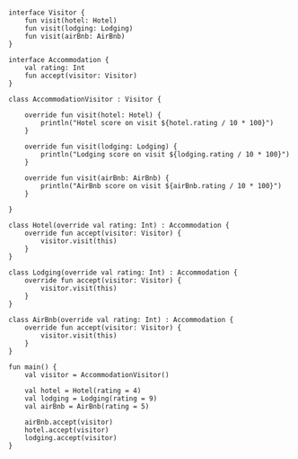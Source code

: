 <pre>
<code>
<span class="keyword">interface</span> Visitor {
    <span class="keyword">fun</span> visit(hotel: <span class="types">Hotel</span>)
    <span class="keyword">fun</span> visit(lodging: <span class="types">Lodging</span>)
    <span class="keyword">fun</span> visit(airBnb: <span class="types">AirBnb</span>)
}

<span class="keyword">interface</span> Accommodation {
    <span class="keyword">val</span> rating: <span class="types">Int</span>
    <span class="keyword">fun</span> accept(visitor: <span class="types">Visitor</span>)
}

<span class="keyword">class</span> AccommodationVisitor : Visitor {

    <span class="keyword">override fun</span> visit(hotel: <span class="types">Hotel</span>) {
        <span class="stdlib">println</span>(<span class="string">"Hotel score on visit <span class="string-template">${hotel.rating / 10 * 100}</span>"</span>)
    }

    <span class="keyword">override fun</span> visit(lodging: <span class="types">Lodging</span>) {
        <span class="stdlib">println</span>(<span class="string">"Lodging score on visit <span class="string-template">${lodging.rating / 10 * 100}</span>"</span>)
    }

    <span class="keyword">override fun</span> visit(airBnb: <span class="types">AirBnb</span>) {
        <span class="stdlib">println</span>(<span class="string">"AirBnb score on visit <span class="string-template">${airBnb.rating / 10 * 100}</span>"</span>)
    }

}

<span class="keyword">class</span> Hotel(<span class="keyword">override val</span> rating: <span class="types">Int</span>) : Accommodation {
    <span class="keyword">override fun</span> accept(visitor: <span class="types">Visitor</span>) {
        visitor.visit(<span class="keyword">this</span>)
    }
}

<span class="keyword">class</span> Lodging(<span class="keyword">override val</span> rating: <span class="types">Int</span>) : Accommodation {
    <span class="keyword">override fun</span> accept(visitor: <span class="types">Visitor</span>) {
        visitor.visit(<span class="keyword">this</span>)
    }
}

<span class="keyword">class</span> AirBnb(<span class="keyword">override val</span> rating: <span class="types">Int</span>) : Accommodation {
    <span class="keyword">override fun</span> accept(visitor: <span class="types">Visitor</span>) {
        visitor.visit(<span class="keyword">this</span>)
    }
}

<span class="keyword">fun</span> main() {
    <span class="keyword">val</span> visitor = AccommodationVisitor()

    <span class="keyword">val</span> hotel = Hotel(<span class="arguments">rating</span> = <span class="literals">4</span>)
    <span class="keyword">val</span> lodging = Lodging(<span class="arguments">rating</span> = <span class="literals">9</span>)
    <span class="keyword">val</span> airBnb = AirBnb(<span class="arguments">rating</span> = <span class="literals">5</span>)

    airBnb.accept(visitor)
    hotel.accept(visitor)
    lodging.accept(visitor)
}
</code>
</pre>